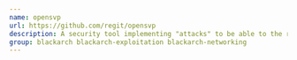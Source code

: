 ```yaml
---
name: opensvp
url: https://github.com/regit/opensvp
description: A security tool implementing "attacks" to be able to the resistance of firewall to protocol level attack.
group: blackarch blackarch-exploitation blackarch-networking
---
```

